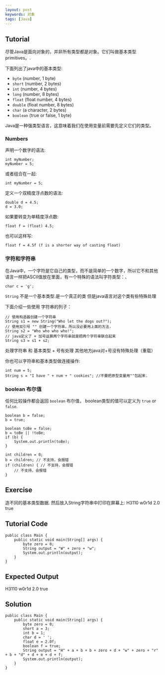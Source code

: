 ```yaml
---
layout: post
keywords: 对象
tags: [Java]
---
```


Tutorial
--------

尽管Java是面向对象的，并非所有类型都是对象。它们叫做基本类型 primitives。.

下面列出了java中的基本类型:

- `byte` (number, 1 byte)
- `short` (number, 2 bytes)
- `int` (number, 4 bytes)
- `long` (number, 8 bytes)
- `float` (float number, 4 bytes)
- `double` (float number, 8 bytes)
- `char` (a character, 2 bytes)
- `boolean` (true or false, 1 byte)

Java是一种强类型语言，这意味着我们在使用变量前需要先定义它们的类型。

### Numbers

声明一个数字的语法:

    int myNumber;
    myNumber = 5;

或者组合在一起:

    int myNumber = 5;

定义一个双精度浮点数的语法:

    double d = 4.5;
    d = 3.0;

如果要转变为单精度浮点数:

    float f = (float) 4.5;
    
也可以这样写:
	
    float f = 4.5f (f is a shorter way of casting float)

### 字符和字符串

在Java中，一个字符是它自己的类型，而不是简单的一个数字，所以它不和其他语言一样把ASCII值放在里面，有一个特殊的语法叫字符类型：、

    char c = 'g';

`String` 不是一个基本类型.是一个真正的类 但是java语言对这个类有些特殊处理

下面介绍一些使用 字符串的列子：

    // 使用构造器创建一个字符串
    String s1 = new String("Who let the dogs out?");
    // 使用双引号 "" 创建一个字符串，所以没必要用上面的方法.
    String s2 = "Who who who who!";
    // java定义了 + 加号运算两个字符串就是把两个字符串联合起来
    String s3 = s1 + s2;

处理字符串 和 基本类型 + 号有处理  其他地方java对+号没有特殊处理（重载）

你也可以字符串和基本类型做连接操作:

    int num = 5;
    String s = "I have " + num + " cookies"; //不要把原型变量用""包起来.

### boolean 布尔值

任何比较操作都会返回 `boolean` 布尔值， boolean类型的值可以定义为 `true` or `false`.

    boolean b = false;
    b = true;
    
    boolean toBe = false;
    b = toBe || !toBe;
    if (b) {
        System.out.println(toBe);
    }

    int children = 0;
    b = children; // 不支持，会报错
    if (children) { // 不支持，会报错
        // 不支持，会报错
    }
    
Exercise
--------

造不同的基本类型数据. 然后放入String字符串中打印在屏幕上:
H3110 w0r1d 2.0 true

Tutorial Code
-------------

    public class Main {
        public static void main(String[] args) {
            byte zero = 0;
            String output = "W" + zero + "w";
            System.out.println(output);
        }
    }

Expected Output
---------------

H3110 w0r1d 2.0 true

Solution
--------

    public class Main {
        public static void main(String[] args) {
            byte zero = 0;
            short a = 3;
            int b = 1;
            char d = ' ';
            float e = 2.0f;
            boolean f = true;
            String output = "H" + a + b + b + zero + d + "w" + zero + "r" + b + "d" + d + e + d + f;
            System.out.println(output);
        }
    }
